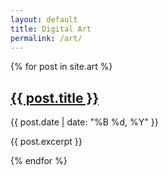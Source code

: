 ```yaml
---
layout: default
title: Digital Art
permalink: /art/
---
```


<div class="post-list">
  {% for post in site.art %}
    <article class="post">
      <h2><a href="{{ post.url }}">{{ post.title }}</a></h2>
      <time datetime="{{ post.date | date_to_xmlschema }}">{{ post.date | date: "%B %d, %Y" }}</time>
      <p>{{ post.excerpt }}</p>
    </article>
  {% endfor %}
</div>
